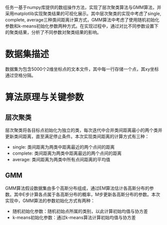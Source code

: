 任务一基于numpy库提供的数组操作方法，实现了层次聚类算法与GMM算法，并采用matplotlib实现聚类结果的可视化展示。其中层次聚类的实现中考虑了single, complete, average三种类间距离计算方式，GMM算法中考虑了使用随机初始化参数和k-means初始化参数两种方式。在实现过程中，通过对比不同参数设置下的聚类结果，分析了不同参数对聚类结果的影响。

# 数据集描述

数据集为包含5000个2维坐标点的文本文件，其中每一行存储一个点，其xy坐标通过空格分隔。

# 算法原理与关键参数

## 层次聚类

层次聚类将各目标点初始化为独立的类，每次迭代中合并类间距离最小的两个类并更新类间距离，直至满足停止条件。本次实现类间距离的计算方式有三种：
- single: 类间距离为两类中距离最近的两个点间的距离
- complete: 类间距离为两类中距离最远的两个点间的距离
- average: 类间距离为两类中所有点间距离的平均值

## GMM

GMM算法假设数据集由多个高斯分布组成，通过EM算法估计各高斯分布的参数。其中E步计算各点属于各高斯分布的概率，M步更新各高斯分布的参数。本次实现中，GMM算法的参数初始化方式有两种：
- 随机初始化参数：随机初始点所属的类别，以此计算初始均值与协方差
- k-means初始化参数：通过k-means算法计算初始均值与协方差

